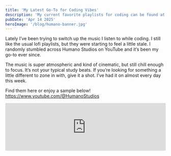 ```yaml
---
title: 'My Latest Go-To for Coding Vibes'
description: 'My current favorite playlists for coding can be found at Humano Sound on YouTube'
pubDate: 'Apr 14 2025'
heroImage: '/blog/humano-banner.jpg'
---
```

Lately I’ve been trying to switch up the music I listen to while coding. I still like the usual lofi playlists, but they were starting to feel a little stale. I randomly stumbled across Humano Studios on YouTube and it’s been my go-to ever since.

The music is super atmospheric and kind of cinematic, but still chill enough to focus. It’s not your typical study beats. If you’re looking for something a little different to zone in with, give it a shot. I’ve had it on almost every day this week.

Find them here or enjoy a sample below! https://www.youtube.com/@HumanoStudios

<iframe width="100%" class="aspect-video" src="https://www.youtube.com/embed/z5PATyME8tY" frameborder="0" allowfullscreen></iframe>
